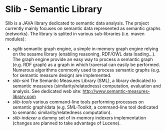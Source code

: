 Slib - Semantic Library
========================

Slib is a JAVA library dedicated to semantic data analysis.
The project currently mainly focuses on semantic data represented as semantic graphs (networks).
The library is splited in various sub-libraries (i.e. maven modules):
* *sglib* semantic graph engine, a simple in-memory graph engine relying on the sesame library (enabling reasoning, RDF/OWL data loading...). The graph engine provide an easy way to process a semantic graph (e.g. RDF graph) as a graph in which traversal can easily be performed. Numerous algorithms commonly used to process semantic graphs (e.g. for semantic measure design) are implemented.  
* *slib-sml* The Semantic Measures Library (SML), a library dedicated to semantic measures (similarity/relatedness) computation, evaluation and analysis. See dedicated web site: http://www.semantic-measures-library.com
* *slib-tools* various command-line tools performing processes on semantic graph/data (e.g. SML-Toolkit, a command-line tool dedicated to semantic similarity/relatedness computation).
* *slib-indexer* a dummy set of in-memory indexers implementation (changes are planned to take advantage of Lucene).




        